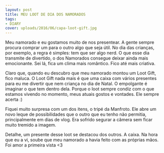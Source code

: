 ```yaml
---
layout: post
title: MEU LOOT DE DIA DOS NAMORADOS
tags:
- DIARY
cover: uploads/2016/06/capa-loot-gift.jpg
---
```


Meu namorado e eu gostamos muito de nos presentear. A gente sempre procura comprar um para o outro algo que seja útil. No dia das crianças, por exemplo, a regra é simples: tem que ser algo nerd. O que esse dia transmite de divertido, o dos Namorados consegue deixar ainda mais emocionante. Sei lá, fica um clima mais romântico. Fico até mais criativa.

Claro que, quando eu descubro que meu namorado montou um Loot Gift, fico maluca. O Loot Gift nada mais é que uma caixa com vários presentes para eu me divertir que nem criança no dia de Natal. O empolgante é imaginar o que tem dentro dela. Porque o loot sempre condiz com o que estamos vivendo no momento, meus atuais gostos e vontades. Ele sempre acerta :)

Fiquei muito surpresa com um dos itens, o tripé da Manfroto. Ele abre um novo leque de possibilidades que o outro que eu tenho não permitia, principalmente em dias de vlog. Era sofrido segurar a câmera sem ficar muito tremido a imagem.

Detalhe, um presente desse loot se destacou dos outros. A caixa. Na hora que eu a vi, soube que meu namorado a havia feito com as próprias mãos. Foi amor a primeira vista <3
